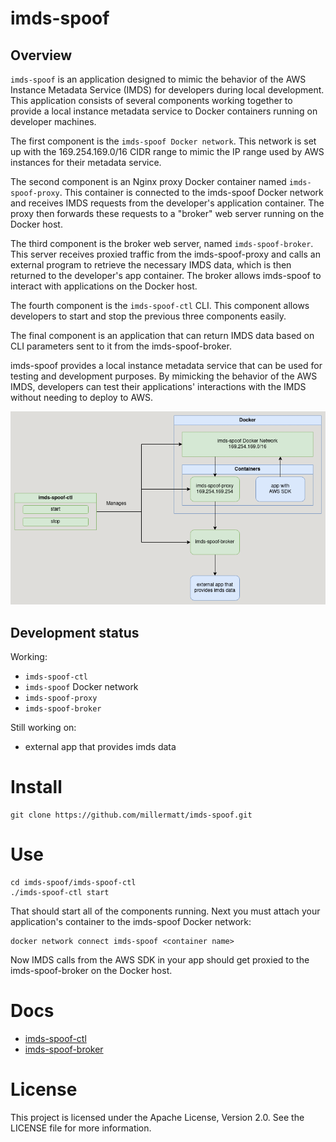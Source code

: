 # imds-spoof

## Overview

`imds-spoof` is an application designed to mimic the behavior of the AWS Instance Metadata Service (IMDS) for developers during local development. This application consists of several components working together to provide a local instance metadata service to Docker containers running on developer machines.

The first component is the `imds-spoof Docker network`. This network is set up with the 169.254.169.0/16 CIDR range to mimic the IP range used by AWS instances for their metadata service.

The second component is an Nginx proxy Docker container named `imds-spoof-proxy`. This container is connected to the imds-spoof Docker network and receives IMDS requests from the developer's application container. The proxy then forwards these requests to a "broker" web server running on the Docker host.

The third component is the broker web server, named `imds-spoof-broker`. This server receives proxied traffic from the imds-spoof-proxy and calls an external program to retrieve the necessary IMDS data, which is then returned to the developer's app container. The broker allows imds-spoof to interact with applications on the Docker host.

The fourth component is the `imds-spoof-ctl` CLI. This component allows developers to start and stop the previous three components easily.

The final component is an application that can return IMDS data based on CLI parameters sent to it from the imds-spoof-broker.

imds-spoof provides a local instance metadata service that can be used for testing and development purposes. By mimicking the behavior of the AWS IMDS, developers can test their applications' interactions with the IMDS without needing to deploy to AWS.

<img src="documentation/assets/imds-spoof.drawio.png" alt="imds-spoof overview">

## Development status

Working:
- `imds-spoof-ctl`
- `imds-spoof` Docker network
- `imds-spoof-proxy`
- `imds-spoof-broker`

Still working on:
- external app that provides imds data

# Install

```
git clone https://github.com/millermatt/imds-spoof.git
```

# Use

```
cd imds-spoof/imds-spoof-ctl
./imds-spoof-ctl start
```

That should start all of the components running. Next you must attach your application's container to the imds-spoof Docker network:

```
docker network connect imds-spoof <container name>
```

Now IMDS calls from the AWS SDK in your app should get proxied to the imds-spoof-broker on the Docker host.

# Docs

- [imds-spoof-ctl](documentation/imds-spoof-ctl.md)
- [imds-spoof-broker](documentation/imds-spoof-broker.md)


# License

This project is licensed under the Apache License, Version 2.0. See the LICENSE file for more information.